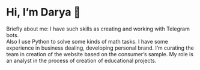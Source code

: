 # Hi, I’m Darya 👋
Briefly about me:
I have such skills as creating and working with Telegram bots. 
\
Also I use Python to solve some kinds of math tasks.
I have some experience in business dealing, developing personal brand. I’m curating the team in creation of the website based on the consumer’s sample.
My role is an analyst in the process of creation of educational projects.
